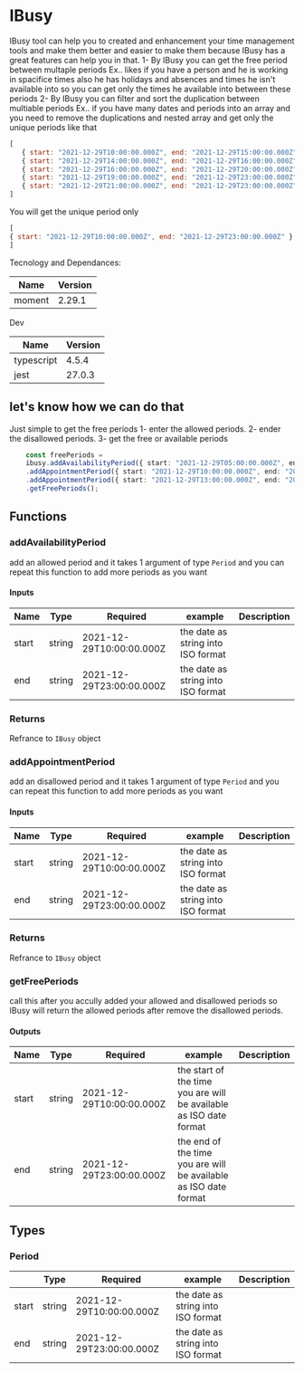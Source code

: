 # IBusy

IBusy tool can help you to created and enhancement your time management tools and make them better and easier to make them because IBusy has a great features can help you in that.
1- By IBusy you can get the free period between multaple periods 
Ex..
likes if you have a person and he is working in spacifice times also he has holidays and absences and times he isn't available into so you can get only the times he available into between these periods 
2- By IBusy you can filter and sort the duplication between multiable periods 
Ex..
if you have many dates and periods into an array and you need to remove the duplications and nested array 
and get only the unique periods like that 
```javascript
[
   { start: "2021-12-29T10:00:00.000Z", end: "2021-12-29T15:00:00.000Z" }
   { start: "2021-12-29T14:00:00.000Z", end: "2021-12-29T16:00:00.000Z" }
   { start: "2021-12-29T16:00:00.000Z", end: "2021-12-29T20:00:00.000Z" }
   { start: "2021-12-29T19:00:00.000Z", end: "2021-12-29T23:00:00.000Z" }
   { start: "2021-12-29T21:00:00.000Z", end: "2021-12-29T23:00:00.000Z" }
]
```
You will get the unique period only 

```javascript
[
{ start: "2021-12-29T10:00:00.000Z", end: "2021-12-29T23:00:00.000Z" }
]
```
Tecnology and Dependances:

|Name| Version     |
| ----------- | ----------- |
|   moment    |   2.29.1    |

Dev

|Name| Version    |
| -----------     | ----------- |
|   typescript    |   4.5.4    |
|     jest        |   27.0.3    |

## let's know how we can do that 

Just simple to get the free periods 
1- enter the allowed periods.
2- ender the disallowed periods.
3- get the free or available periods 
```typescript 
    const freePeriods = 
    ibusy.addAvailabilityPeriod({ start: "2021-12-29T05:00:00.000Z", end: "2021-12-29T22:00:00.000Z" }) // Work from 2021-12-29 05:00 to 2021-12-29 22:00
    .addAppointmentPeriod({ start: "2021-12-29T10:00:00.000Z", end: "2021-12-29T12:00:00.000Z" }) // Off from 2021-12-29 10:00 to 2021-12-29 12:00
    .addAppointmentPeriod({ start: "2021-12-29T13:00:00.000Z", end: "2021-12-29T15:00:00.000Z" }) // Off from 2021-12-29 13:00 to 2021-12-29 15:00
    .getFreePeriods();
```

## Functions

### addAvailabilityPeriod

add an allowed period and it takes 1 argument of type `Period` and you can repeat this function to add more periods as you want

#### Inputs
|Name|  Type   | Required  |   example   | Description |
| ----------- | ----------- | ----------- | ----------- | ----------- |
|   start     | string  |   2021-12-29T10:00:00.000Z | the date as string into ISO format |
|   end     | string  |   2021-12-29T23:00:00.000Z | the date as string into ISO format |

### Returns 
Refrance to `IBusy` object

### addAppointmentPeriod

add an disallowed period and it takes 1 argument of type `Period`   and you can repeat this function to add more periods as you want

#### Inputs
|Name|  Type   | Required  |   example   | Description |
| ----------- | ----------- | ----------- | ----------- | ----------- |
|   start     | string  |   2021-12-29T10:00:00.000Z | the date as string into ISO format |
|   end     | string  |   2021-12-29T23:00:00.000Z | the date as string into ISO format |

### Returns 
Refrance to `IBusy` object

### getFreePeriods

call this after you accully added your allowed and disallowed periods so IBusy will return the allowed periods after remove the disallowed periods.

#### Outputs
|Name|  Type   | Required  |   example   | Description |
| ----------- | ----------- | ----------- | ----------- | ----------- |
|   start     | string  |   2021-12-29T10:00:00.000Z | the  start of the time you are will be available as ISO date format  |
|   end     | string  |   2021-12-29T23:00:00.000Z |  the  end of the time you are will be available as ISO date format  |

## Types

### Period

|             |  Type   | Required  |   example   | Description |
| ----------- | ----------- | ----------- | ----------- | ----------- |
|   start     | string  |   2021-12-29T10:00:00.000Z | the date as string into ISO format |
|   end       | string  |   2021-12-29T23:00:00.000Z | the date as string into ISO format |

